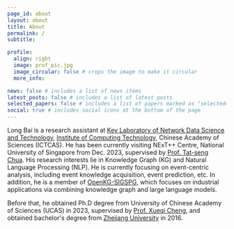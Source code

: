 ```yaml
---
page_id: about
layout: about
title: About
permalink: /
subtitle: 

profile:
  align: right
  image: prof_pic.jpg
  image_circular: false # crops the image to make it circular
  more_info: 

news: false # includes a list of news items
latest_posts: false # includes a list of latest posts
selected_papers: false # includes a list of papers marked as "selected={true}"
social: true # includes social icons at the bottom of the page
---
```


Long Bai is a research assistant at [Key Laboratory of Network Data Science and Technology](http://bigdatalab.ac.cn/),  [Institute of Computing Technology](http://www.ict.ac.cn/), Chinese Academy of Sciences (ICTCAS). 
He has been currently visiting NExT++ Centre, National University of Singapore from Dec. 2023, supervised by [Prof. Tat-seng Chua](https://www.chuatatseng.com/).
His research interests lie in Knowledge Graph (KG) and Natural Language Processing (NLP). 
He is currently focusing on event-centric analysis, including event knowledge acquisition, event prediction, etc.
In addition, he is a member of [OpenKG-SIGSPG](http://openkg.cn/sigspg/), which focuses on industrial applications via combining knowledge graph and large language models.

Before that, he obtained Ph.D degree from University of Chinese Academy of Sciences (UCAS) in 2023, supervised by [Prof. Xueqi Cheng](https://bigdatalab.ac.cn/yjdw/jcrc/202203/t20220308_20663.html), and obtained bachelor's degree from [Zhejiang University](https://www.zju.edu.cn/) in 2016. 
